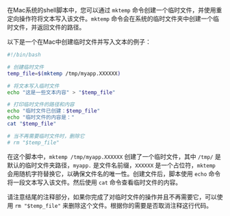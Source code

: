 在Mac系统的shell脚本中，您可以通过 `mktemp` 命令创建一个临时文件，并使用重定向操作符将文本写入该文件。`mktemp` 命令会在系统的临时文件夹中创建一个临时文件，并返回文件的路径。

以下是一个在Mac中创建临时文件并写入文本的例子：

```bash
#!/bin/bash

# 创建临时文件
temp_file=$(mktemp /tmp/myapp.XXXXXX)

# 将文本写入临时文件
echo "这是一些文本内容" > "$temp_file"

# 打印临时文件的路径和内容
echo "临时文件已创建：$temp_file"
echo "临时文件的内容是："
cat "$temp_file"

# 当不再需要临时文件时，删除它
# rm "$temp_file"
```

在这个脚本中，`mktemp /tmp/myapp.XXXXXX` 创建了一个临时文件，其中 `/tmp/` 是默认的临时文件夹路径，`myapp.` 是文件名前缀，`XXXXXX` 是一个占位符，`mktemp` 会用随机字符替换它，以确保文件名的唯一性。创建文件后，脚本使用 `echo` 命令将一段文本写入该文件。然后使用 `cat` 命令查看临时文件的内容。

请注意结尾的注释部分，如果你完成了对临时文件的操作并且不再需要它，可以使用 `rm "$temp_file"` 来删除这个文件。根据你的需要是否取消注释这行代码。

